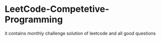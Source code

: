 ﻿# LeetCode-Competetive-Programming
 
 it contains monthly challenge solution of leetcode and all good questions
 
